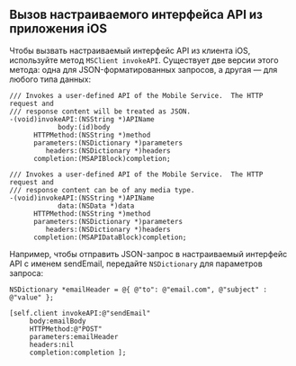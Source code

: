 
## <a name="update-app"></a>Вызов настраиваемого интерфейса API из приложения iOS

Чтобы вызвать настраиваемый интерфейс API из клиента iOS, используйте метод `MSClient invokeAPI`. Существует две версии этого метода: одна для JSON-форматированных запросов, а другая — для любого типа данных:

	/// Invokes a user-defined API of the Mobile Service.  The HTTP request and
	/// response content will be treated as JSON.
	-(void)invokeAPI:(NSString *)APIName
	            body:(id)body
	      HTTPMethod:(NSString *)method
	      parameters:(NSDictionary *)parameters
	         headers:(NSDictionary *)headers
	      completion:(MSAPIBlock)completion;

	/// Invokes a user-defined API of the Mobile Service.  The HTTP request and
	/// response content can be of any media type.
	-(void)invokeAPI:(NSString *)APIName
	            data:(NSData *)data
	      HTTPMethod:(NSString *)method
	      parameters:(NSDictionary *)parameters
	         headers:(NSDictionary *)headers
	      completion:(MSAPIDataBlock)completion;


Например, чтобы отправить JSON-запрос в настраиваемый интерфейс API с именем sendEmail, передайте `NSDictionary` для параметров запроса:

	NSDictionary *emailHeader = @{ @"to": @"email.com", @"subject" : @"value" };

	[self.client invokeAPI:@"sendEmail"
	     body:emailBody
	     HTTPMethod:@"POST"
	     parameters:emailHeader
	     headers:nil
	     completion:completion ];
		

<!---HONumber=July15_HO4-->